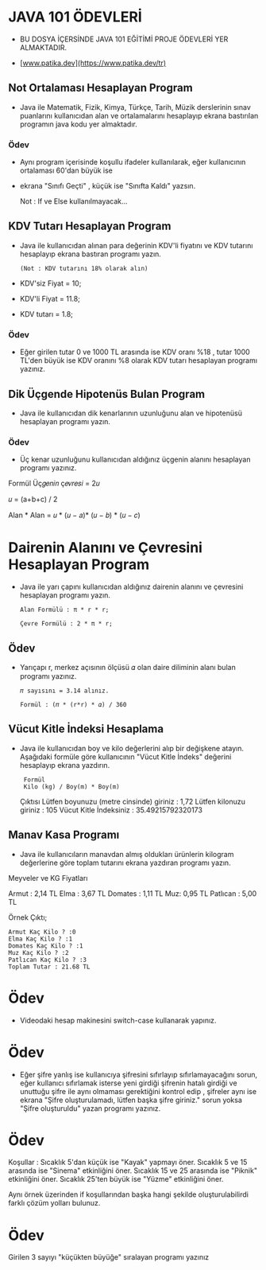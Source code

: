 # JAVA 101 ÖDEVLERİ
* BU DOSYA İÇERSİNDE JAVA 101 EĞİTİMİ PROJE ÖDEVLERİ YER ALMAKTADIR.

* [www.patika.dev](https://www.patika.dev/tr)

## Not Ortalaması Hesaplayan Program
* Java ile Matematik, Fizik, Kimya, Türkçe, Tarih, Müzik derslerinin
  sınav puanlarını kullanıcıdan alan ve ortalamalarını hesaplayıp ekrana bastırılan programın java kodu yer almaktadır.

### Ödev
* Aynı program içerisinde koşullu ifadeler kullanılarak, eğer kullanıcının ortalaması 60'dan büyük ise
* ekrana "Sınıfı Geçti" , küçük ise "Sınıfta Kaldı" yazsın.


    Not : If ve Else kullanılmayacak...

## KDV Tutarı Hesaplayan Program

* Java ile kullanıcıdan alınan para değerinin KDV'li fiyatını ve KDV tutarını hesaplayıp ekrana bastıran programı yazın.

      (Not : KDV tutarını 18% olarak alın)

* KDV'siz Fiyat = 10;

* KDV'li Fiyat = 11.8;

* KDV tutarı = 1.8;

### Ödev
* Eğer girilen tutar 0 ve 1000 TL arasında ise KDV oranı %18 , tutar 1000 TL'den büyük ise KDV oranını %8 olarak KDV tutarı hesaplayan programı yazınız.

## Dik Üçgende Hipotenüs Bulan Program
* Java ile kullanıcıdan dik kenarlarının uzunluğunu alan ve hipotenüsü hesaplayan programı yazın.

### Ödev
* Üç kenar uzunluğunu kullanıcıdan aldığınız üçgenin alanını hesaplayan programı yazınız.

Formül
Üç𝑔𝑒𝑛𝑖𝑛 ç𝑒𝑣𝑟𝑒𝑠𝑖 = 2𝑢

𝑢 = (a+b+c) / 2

Alan * Alan = 𝑢 * (𝑢 − 𝑎)* (𝑢 − 𝑏) * (𝑢 − 𝑐)

# Dairenin Alanını ve Çevresini Hesaplayan Program
* Java ile yarı çapını kullanıcıdan aldığınız dairenin alanını ve çevresini hesaplayan programı yazın.

      Alan Formülü : π * r * r;

      Çevre Formülü : 2 * π * r;

## Ödev
* Yarıçapı r, merkez açısının ölçüsü 𝛼 olan daire diliminin alanı bulan programı yazınız.

      𝜋 sayısını = 3.14 alınız.

      Formül : (𝜋 * (r*r) * 𝛼) / 360

## Vücut Kitle İndeksi Hesaplama
* Java ile kullanıcıdan boy ve kilo değerlerini alıp bir değişkene atayın. Aşağıdaki formüle göre kullanıcının "Vücut Kitle İndeks" değerini hesaplayıp ekrana yazdırın.

       Formül
       Kilo (kg) / Boy(m) * Boy(m)

  Çıktısı
  Lütfen boyunuzu (metre cinsinde) giriniz : 1,72
  Lütfen kilonuzu giriniz : 105
  Vücut Kitle İndeksiniz : 35.49215792320173

## Manav Kasa Programı
* Java ile kullanıcıların manavdan almış oldukları ürünlerin kilogram değerlerine göre toplam tutarını ekrana yazdıran programı yazın.

Meyveler ve KG Fiyatları

Armut : 2,14 TL
Elma : 3,67 TL
Domates : 1,11 TL
Muz: 0,95 TL
Patlıcan : 5,00 TL

Örnek Çıktı;

    Armut Kaç Kilo ? :0
    Elma Kaç Kilo ? :1
    Domates Kaç Kilo ? :1
    Muz Kaç Kilo ? :2
    Patlıcan Kaç Kilo ? :3
    Toplam Tutar : 21.68 TL

# Ödev
* Videodaki hesap makinesini switch-case kullanarak yapınız.

# Ödev
* Eğer şifre yanlış ise kullanıcıya şifresini sıfırlayıp sıfırlamayacağını sorun, eğer kullanıcı sıfırlamak isterse yeni girdiği şifrenin hatalı girdiği ve unuttuğu şifre ile aynı olmaması gerektiğini kontrol edip , şifreler aynı ise ekrana "Şifre oluşturulamadı, lütfen başka şifre giriniz." sorun yoksa "Şifre oluşturuldu" yazan programı yazınız.

# Ödev
Koşullar :
Sıcaklık 5'dan küçük ise "Kayak" yapmayı öner.
Sıcaklık 5 ve 15 arasında ise "Sinema" etkinliğini öner.
Sıcaklık 15 ve 25 arasında ise "Piknik" etkinliğini öner.
Sıcaklık 25'ten büyük ise "Yüzme" etkinliğini öner.

Aynı örnek üzerinden if koşullarından başka hangi şekilde oluşturulabilirdi farklı çözüm yolları bulunuz.

# Ödev
Girilen 3 sayıyı "küçükten büyüğe" sıralayan programı yazınız
